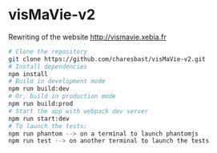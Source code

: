 # visMaVie-v2
Rewriting of the website http://vismavie.xebia.fr
```sh
# Clone the repository
git clone https://github.com/charesbast/visMaVie-v2.git
# Install dependencies
npm install
# Build in development mode
npm run build:dev
# Or, build in production mode
npm run build:prod
# Start the app with webpack dev server
npm run start:dev
# To launch the tests:
npm run phantom --> on a terminal to launch phantomjs
npm run test --> on another terminal to launch the tests
```

